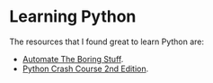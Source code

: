 # Learning Python

The resources that I found great to learn Python are:
* [Automate The Boring Stuff](https://automatetheboringstuff.com/). 
* [Python Crash Course 2nd Edition](https://nostarch.com/pythoncrashcourse2e).

